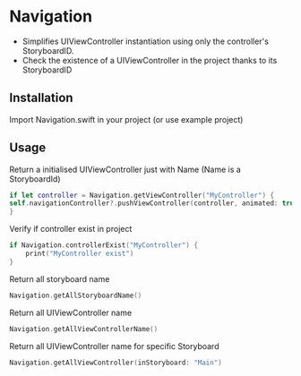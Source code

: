 # Navigation

- Simplifies UIViewController instantiation using only the controller's StoryboardID. 
- Check the existence of a UIViewController in the project thanks to its StoryboardID

## Installation

Import Navigation.swift in your project (or use example project)

## Usage 

Return a initialised UIViewController just with Name (Name is a StoryboardId)

```Swift
if let controller = Navigation.getViewController("MyController") {
self.navigationController?.pushViewController(controller, animated: true)
}
```

Verify if controller exist in project 

```Swift
if Navigation.controllerExist("MyController") {
    print("MyController exist")
}
```

Return all storyboard name 

```Swift
Navigation.getAllStoryboardName()
```
Return all UIViewController name 

```Swift
Navigation.getAllViewControllerName()
```
Return all UIViewController name for specific Storyboard

```Swift
Navigation.getAllViewController(inStoryboard: "Main")
```

